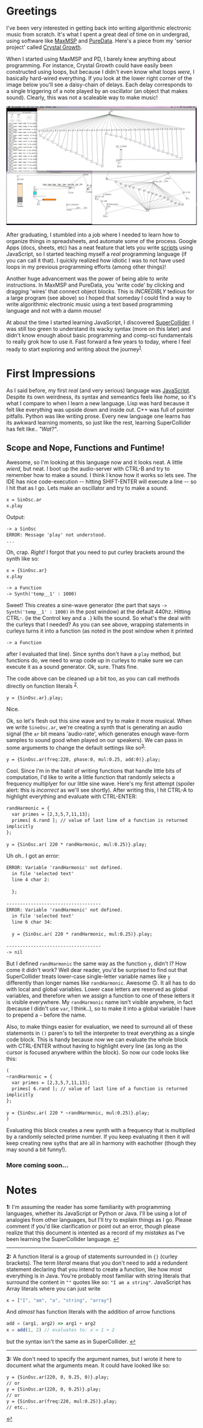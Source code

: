 # Greetings
I've been very interested in getting back into writing algorithmic electronic music from scratch. It's what I spent a great deal of time on in undergrad,
using software like [MaxMSP](https://cycling74.com/products/max/) and [PureData](https://puredata.info/). Here's a piece from my 'senior project' called [Crystal Growth](https://soundcloud.com/nickgideo/crystal-growth).  

When I started using MaxMSP and PD, I barely knew anything about programming. For instance, Crystal Growth could have easily been constructed using loops, but because I didn't even know what loops *were*, I basically hard-wired everything. 
If you look at the lower right corner of the image below you'll see a daisy-chain of delays. Each delay corresponds to a 
single triggering of a note played by an oscillator (an object that makes sound). Clearly, this was not a scaleable 
way to make music!

![Lots of duplicated delays](crystal-growth.jpg)


After graduating, I stumbled into a job where I needed to learn how to organize things in spreadsheets,
and automate some of the process. Google Apps (docs, sheets, etc) has a neat feature that lets you write 
[scripts](https://developers.google.com/apps-script/) using JavaScript, so I started teaching myself 
a *real* programming language (if you can call it that). 
I quickly realized how idiotic I was to not have used loops in my previous programming efforts (among other things)! 

Another huge advancement was the power of being able to *write* instructions. In MaxMSP and PureData, you 'write code' by 
clicking and dragging 'wires' that connect object blocks. This is *INCREDIBLY* tedious for a large program (see above) so I 
hoped that someday I could find a way to write algorithmic electronic music using a text based programming language and not 
with a damn mouse! 

At about the time I started learning JavaScript, I discovered [SuperCollider](https://supercollider.github.io/). I was still 
too green to understand its wacky syntax (more on this later) and didn't know enough about basic programming and comp-sci 
fundamentals to really grok how to use it.
Fast forward a few years to today, where I feel ready to start exploring and writing about the journey<sup id="a1">[1](#f1)</sup>.

# First Impressions

As I said before, my first *real* (and very serious) language was [JavaScript](https://www.destroyallsoftware.com/talks/wat). 
Despite its own weirdness, its syntax and semeantics feels like *home*, so it's what I compare to when I learn a new language. 
Lisp was hard because it felt like everything was upside down and inside out. 
C++ was full of pointer pitfalls. Python was like writing prose. Every new language one learns has its awkward learning 
moments, so just like the rest, learning SuperCollider has felt like.. *"Wat?"*. 

## Scope and Nope, Functions and Funtime!

Awesome, so I'm looking at this language now and it looks neat. A little *wierd*, but neat. I boot up the audio-server with 
CTRL-B and try to remember how to make a sound. I think I know how it works so lets see. 
The IDE has nice code-execution -- hitting SHIFT-ENTER will execute a line -- so I hit that as I go. 
Lets make an oscillator and try to make a sound.
``` SuperCollider
x = SinOsc.ar
x.play
```
Output:
``` console
-> a SinOsc
ERROR: Message 'play' not understood.
...
```
Oh, crap. *Right!* I forgot that you need to put curley brackets around the synth like so:
``` SuperCollider
x = {SinOsc.ar}
x.play
```
``` console
-> a Function
-> Synth('temp__1' : 1000)
```
Sweet! This creates a sine-wave generator (the part that says `-> Synth('temp__1' : 1000)` in the post window) at the default 440hz. 
Hitting CTRL-. (ie the Control key and a `.`) kills the sound. 
So what's the deal with the curleys that I needed? As you can see above, 
wrapping statements in curleys turns it into a function (as noted in the post window when it printed 
```
-> a Function
``` 
after I evaluated
that line). Since synths don't have a `play` method, but functions do, we need to wrap code up in curleys to make sure we can execute it
as a sound generator. Ok, sure. Thats fine. 

The code above can be cleaned up a bit too, as you can call methods directly on function literals <sup id="a2">[2](#f2)</sup>.
``` SuperCollider
y = {SinOsc.ar}.play;
```
Nice. 

Ok, so let's flesh out this sine wave and try to make it more musical. When we write `SineOsc.ar`, we're creating a synth that is 
generating an audio signal (the `ar` bit means 'audio-rate', which generates enough wave-form samples to sound good when played on
our speakers). We can pass in some arguments to change the default settings like so<sup id="a3">[3](#f3)</sup>:
``` SuperCollider
y = {SinOsc.ar(freq:220, phase:0, mul:0.25, add:0)}.play;
```
Cool. Since I'm in the habit of writing functions that handle little bits of computation, I'd like to write a little function that 
randomly selects a frequency multiplyer for our little sine wave. Here's my first attempt (spoiler alert: this is *incorrect* as we'll see 
shortly). After writing this, I hit CTRL-A to highlight everything and evaluate with CTRL-ENTER:
``` SuperCollider
randHarmonic = {
  var primes = [2,3,5,7,11,13];
  primes[ 6.rand ]; // value of last line of a function is returned implicitly
};

y = {SinOsc.ar( 220 * randHarmonic, mul:0.25)}.play;
```
Uh oh.. I got an error:
``` Error
ERROR: Variable 'randHarmonic' not defined.
  in file 'selected text'
  line 4 char 2:

  };
   
-----------------------------------
ERROR: Variable 'randHarmonic' not defined.
  in file 'selected text'
  line 6 char 34:

  y = {SinOsc.ar( 220 * randHarmonic, mul:0.25)}.play; 
                                    
-----------------------------------
-> nil
```
But I defined `randHarmonic` the same way as the function `y`, didn't I? How come it didn't work? Well dear reader, you'd be surprised to find out 
that SuperCollider treats lower-case single-letter variable names like `y` differently than longer names like `randHarmonic`. Awesome 🙃. It all has to do with local and global variables. Lower case letters are reserved as global variables, and therefore when we
assign a function to one of these letters it is visible everywhere. My `randHarmonic` name isn't visible anywhere, in fact (because I didn't use `var`, I think..), so to make
it into a global variable I have to prepend a `~` before the name. 


Also, to make things easier for evaluation, we need to surround all 
of these statements in `()` paren's to tell the interpreter to treat everything as a single code block. This is handy because now we can
evaluate the whole block with CTRL-ENTER without having to highlight every line (as long as the cursor is focused anywhere within the
block). So now our code looks like this:
``` SuperCollider
(
~randHarmonic = {
  var primes = [2,3,5,7,11,13];
  primes[ 6.rand ]; // value of last line of a function is returned implicitly
};

y = {SinOsc.ar( 220 * ~randHarmonic, mul:0.25)}.play;
)
```
Evaluating this block creates a new synth with a frequency that is multiplied by a randomly selected prime number. If you keep 
evaluating it then it will keep creating new syths that are all in harmony with eachother (though they may sound a bit funny!). 

### More coming soon...

# Notes

<b id="f1">1:</b> I'm assuming the reader has some familiarity with programming languages, whether its JavaScript or Python or Java. 
I'll be using a lot of analogies from other languages, but I'll try to explain things as I go. 
Please comment if you'd like clarification or point out an error, though please realize that this document is intented as a record 
of my *mistakes* as I've been learning the SuperCollider language. [↩](#a1)

---

<b id="f2">2:</b> A function literal is a group of
statements surrounded in `{}` (curley brackets). The term *literal* means that you don't need to add a redundent statement declaring
that you intend to create a function, like how most everything is in Java. You're probably most familiar with string literals that 
surround the content in `""` quotes like so: `"I am a string"`. JavaScript has Array literals where you can just write 
``` JavaScript
x = ["I", "am", "a", "string", "array"]
```
And *almost* has function literals with the addition of arrow functions
``` JavaScript
add = (arg1, arg2) => arg1 + arg2 
x = add(1, 2) // evaluates to: x = 1 + 2
```
but the syntax isn't the same as in SuperCollider. [↩](#a2)

---

<b id="f3">3:</b> We don't need to specify the argument names, but I wrote it here to document what the arguments mean. It 
could have looked like so:
``` SuperCollider
y = {SinOsc.ar(220, 0, 0.25, 0)}.play;
// or
y = {SinOsc.ar(220, 0, 0.25)}.play;
// or
y = {SinOsc.ar(freq:220, mul:0.25)}.play;
// etc..
```
[↩](#a3)


